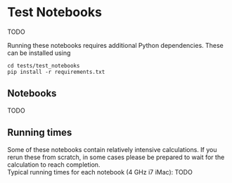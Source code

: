 # Test Notebooks

TODO

Running these notebooks requires additional Python dependencies. These can be installed using
```
cd tests/test_notebooks
pip install -r requirements.txt
```

## Notebooks

TODO

## Running times

Some of these notebooks contain relatively intensive calculations. If you rerun these from scratch, in some cases please be prepared to wait for the calculation to reach completion.  
Typical running times for each notebook (4 GHz i7 iMac):
TODO

